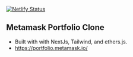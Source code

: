 [![Netlify Status](https://api.netlify.com/api/v1/badges/6afe04fc-b05b-4d91-952a-c2f8aeec1cd6/deploy-status)](https://app.netlify.com/sites/lighthearted-starburst-103cb0/deploys)

## Metamask Portfolio Clone

- Built with with NextJs, Tailwind, and ethers.js.
- https://portfolio.metamask.io/

